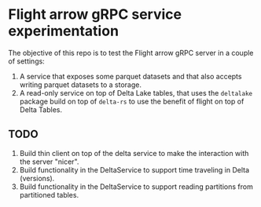 # Flight arrow gRPC service experimentation

The objective of this repo is to test the Flight arrow gRPC server in a couple of settings:
1. A service that exposes some parquet datasets and that also accepts writing parquet datasets to a storage.
2. A read-only service on top of Delta Lake tables, that uses the `deltalake` package build on top of `delta-rs` to use the benefit of flight on top of Delta Tables.

## TODO
1. Build thin client on top of the delta service to make the interaction with the server "nicer".
2. Build functionality in the DeltaService to support time traveling in Delta (versions).
3. Build functionality in the DeltaService to support reading partitions from partitioned tables.